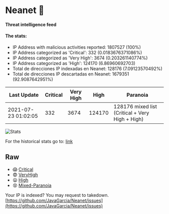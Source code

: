 # Neanet :hocho:
#### Threat intelligence feed
#### The stats:

- IP Address with malicious activities reported: 1807527 (100%)
- IP Address categorized as 'Critical':  332 (0.0183676371086%)
- IP Address categorized as 'Very High':  3674 (0.203261140774%)
- IP Address categorized as 'High':  124170 (6.86960692703)
- Total de direcciones IP indexadas en Neanet:  128176 (7.09123570492%)
- Total de direcciones IP descartadas en Neanet:  1679351 (92.9087642951%)

| Last Update | Critical | Very High | High | Paranoia |
| --- | --- | --- | --- | --- |
| 2021-07-23 01:02:05 | 332 | 3674 | 124170 | 128176 mixed list (Critical + Very High + High)|

![Stats](https://docs.google.com/spreadsheets/d/e/2PACX-1vSnaNMIXVabIpDJjufMlzH7poXnshF3mgd8Is1g9ytUEzVsP5my4Trn8f-xkoLLQ38xpL3HtmUexLo6/pubchart?oid=501124687&format=image)

For the historical stats go to: [link](/stats.csv)
## Raw
- :scream: [Critical](https://raw.githubusercontent.com/JavaGarcia/Neanet/master/blacklists/neanet_critical.txt)
- :fearful: [VeryHigh](https://raw.githubusercontent.com/JavaGarcia/Neanet/master/blacklists/neanet_veryHigh.txtt)
- :frowning: [High](https://raw.githubusercontent.com/JavaGarcia/Neanet/master/blacklists/neanet_high.txt)
- :dizzy_face: [Mixed-Paranoia](https://raw.githubusercontent.com/JavaGarcia/Neanet/master/blacklists/neanet_all.txt)


Your IP is indexed? You may request to takedown. [https://github.com/JavaGarcia/Neanet/issues](https://github.com/JavaGarcia/Neanet/issues)

















































































































































































































































































































































































































































































































































































































































































































































































































































































































































































































































































































































































































































































































































































































































































































































































































































































































































































































































































































































































































































































































































































































































































































































































































































































































































































































































































































































































































































































































































































































































































































































































































































































































































































































































































































































































































































































































































































































































































































































































































































































































































































































































































































































































































































































































































































































































































































































































































































































































































































































































































































































































































































































































































































































































































































































































































































































































































































































































































































































































































































































































































































































































































































































































































































































































































































































































































































































































































































































































































































































































































































































































































































































































































































































































































































































































































































































































































































































































































































































